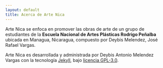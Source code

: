 ```yaml
---
layout: default
title: Acerca de Arte Nica
---
```


Arte Nica se enfoca en promover las obras de arte de un grupo de estudiantes de la **Escuela Nacional de Artes Plásticas Rodrigo Peñalba** ubicada en Managua, Nicaragua, compuesto por Deybis Melendez, José Rafael Vargas.

Arte Nica es desarrollada y administrada por Deybis Antonio Melendez Vargas con la tecnología [Jekyll](https://jekyllrb.com/), bajo [licencia GPL-3.0](https://raw.githubusercontent.com/artenicaragua/artenicaragua.github.io/main/LICENSE).